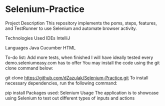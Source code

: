 # Selenium-Practice

Project Description
This repository implements the poms, steps, features, and TestRunner to use Selenium and automate browser activity.

Technologies Used
IDEs
IntelliJ

Languages
Java
Cucumber
HTML

To-do list:
Add more tests, when finished I will have ideally tested every demo.seleniumeasy.com has to offer
You may install the code using the git clone command below:

git clone https://github.com/dZazulak/Selenium-Practice.git
To install necessary dependencies, run the following command:

pip install <package name>
Packages used:
Selenium
Usage
The application is to showcase using Selenium to test out different types of inputs and actions 
